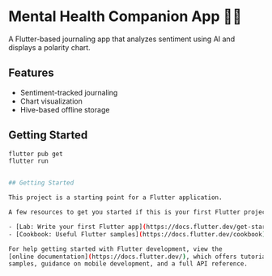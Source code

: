 # Mental Health Companion App 🧠💚

A Flutter-based journaling app that analyzes sentiment using AI and displays a polarity chart.

## Features
- Sentiment-tracked journaling
- Chart visualization
- Hive-based offline storage

## Getting Started
```bash
flutter pub get
flutter run


## Getting Started

This project is a starting point for a Flutter application.

A few resources to get you started if this is your first Flutter project:

- [Lab: Write your first Flutter app](https://docs.flutter.dev/get-started/codelab)
- [Cookbook: Useful Flutter samples](https://docs.flutter.dev/cookbook)

For help getting started with Flutter development, view the
[online documentation](https://docs.flutter.dev/), which offers tutorials,
samples, guidance on mobile development, and a full API reference.
